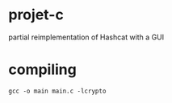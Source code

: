 # projet-c
partial reimplementation of Hashcat with a GUI

# compiling
```
gcc -o main main.c -lcrypto
```
